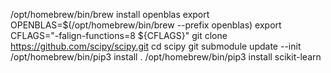 /opt/homebrew/bin/brew install openblas
export OPENBLAS=$(/opt/homebrew/bin/brew --prefix openblas)
export CFLAGS="-falign-functions=8 ${CFLAGS}"
git clone https://github.com/scipy/scipy.git
cd scipy
git submodule update --init
/opt/homebrew/bin/pip3 install .
/opt/homebrew/bin/pip3 install scikit-learn